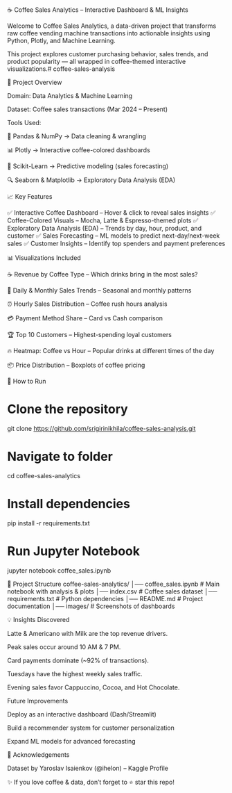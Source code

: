 ☕ Coffee Sales Analytics – Interactive Dashboard & ML Insights

Welcome to Coffee Sales Analytics, a data-driven project that transforms raw coffee vending machine transactions into actionable insights using Python, Plotly, and Machine Learning.

This project explores customer purchasing behavior, sales trends, and product popularity — all wrapped in coffee-themed interactive visualizations.# coffee-sales-analysis

🔎 Project Overview

Domain: Data Analytics & Machine Learning

Dataset: Coffee sales transactions (Mar 2024 – Present)

Tools Used:

🐼 Pandas & NumPy → Data cleaning & wrangling

📊 Plotly → Interactive coffee-colored dashboards

🤖 Scikit-Learn → Predictive modeling (sales forecasting)

🔍 Seaborn & Matplotlib → Exploratory Data Analysis (EDA)

📈 Key Features

✅ Interactive Coffee Dashboard – Hover & click to reveal sales insights
✅ Coffee-Colored Visuals – Mocha, Latte & Espresso-themed plots
✅ Exploratory Data Analysis (EDA) – Trends by day, hour, product, and customer
✅ Sales Forecasting – ML models to predict next-day/next-week sales
✅ Customer Insights – Identify top spenders and payment preferences

📊 Visualizations Included

☕ Revenue by Coffee Type – Which drinks bring in the most sales?

📆 Daily & Monthly Sales Trends – Seasonal and monthly patterns

⏰ Hourly Sales Distribution – Coffee rush hours analysis

💳 Payment Method Share – Card vs Cash comparison

🏆 Top 10 Customers – Highest-spending loyal customers

🔥 Heatmap: Coffee vs Hour – Popular drinks at different times of the day

📦 Price Distribution – Boxplots of coffee pricing

🚀 How to Run
# Clone the repository
git clone https://github.com/srigirinikhila/coffee-sales-analysis.git

# Navigate to folder
cd coffee-sales-analytics

# Install dependencies
pip install -r requirements.txt

# Run Jupyter Notebook
jupyter notebook coffee_sales.ipynb

📂 Project Structure
coffee-sales-analytics/
│── coffee_sales.ipynb        # Main notebook with analysis & plots
│── index.csv                 # Coffee sales dataset
│── requirements.txt          # Python dependencies
│── README.md                 # Project documentation
│── images/                   # Screenshots of dashboards

💡 Insights Discovered

Latte & Americano with Milk are the top revenue drivers.

Peak sales occur around 10 AM & 7 PM.

Card payments dominate (~92% of transactions).

Tuesdays have the highest weekly sales traffic.

Evening sales favor Cappuccino, Cocoa, and Hot Chocolate.

Future Improvements

Deploy as an interactive dashboard (Dash/Streamlit)

Build a recommender system for customer personalization

Expand ML models for advanced forecasting

🤝 Acknowledgements

Dataset by Yaroslav Isaienkov (@ihelon) – Kaggle Profile

 ✨ If you love coffee & data, don’t forget to ⭐ star this repo!
